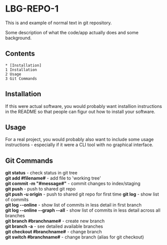 # LBG-REPO-1

This is and example of normal text in git repository.  

Some description of what the code/app actually does and some background.

## Contents
    * [Installation]
    1 Installation
    2 Usage
    3 Git Commands
    
## Installation
If this were actual software, you would probably want installion instructions in the README so that people can figur out how to install your software.

## Usage
For a real project, you would probably also want to include some usage instructions - especially if it were a CLI tool with no graphical interface.

## Git Commands
**git status** - check status in git tree  
**git add #filename#** - add file to 'working tree'  
**git commit -m "#message#"** - commit changes to index/staging  
**git push** - push to shared git repo   
**git push -u origin** - push to shared git repo for first time 
**git log** - show list of commits  
**git log --online** - show list of commits in less detail in first branch   
**git log --online --graph --all** - show list of commits in less detail across all branches  
**git branch #branchname#** - create new branch   
**git branch -a** - see detailed available branches  
**git checkout #branchname#** - change branch  
**git switch #branchname#** - change branch (alias for git checkout)